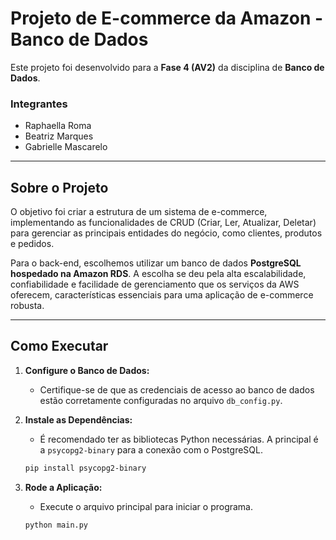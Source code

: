 # Projeto de E-commerce da Amazon - Banco de Dados

Este projeto foi desenvolvido para a **Fase 4 (AV2)** da disciplina de **Banco de Dados**.

###  Integrantes
* Raphaella Roma
* Beatriz Marques
* Gabrielle Mascarelo

---

##  Sobre o Projeto

O objetivo foi criar a estrutura de um sistema de e-commerce, implementando as funcionalidades de CRUD (Criar, Ler, Atualizar, Deletar) para gerenciar as principais entidades do negócio, como clientes, produtos e pedidos.

Para o back-end, escolhemos utilizar um banco de dados **PostgreSQL hospedado na Amazon RDS**. A escolha se deu pela alta escalabilidade, confiabilidade e facilidade de gerenciamento que os serviços da AWS oferecem, características essenciais para uma aplicação de e-commerce robusta.

---

## Como Executar

1.  **Configure o Banco de Dados:**
    * Certifique-se de que as credenciais de acesso ao banco de dados estão corretamente configuradas no arquivo `db_config.py`.

2.  **Instale as Dependências:**
    * É recomendado ter as bibliotecas Python necessárias. A principal é a `psycopg2-binary` para a conexão com o PostgreSQL.
    ```bash
    pip install psycopg2-binary
    ```

3.  **Rode a Aplicação:**
    * Execute o arquivo principal para iniciar o programa.
    ```bash
    python main.py
    ```
